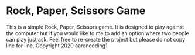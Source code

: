 # Rock, Paper, Scissors Game
This is a simple Rock, Paper, Scissors game. It is designed to play against the computer but if you would like to me to add an option where two people can play just ask.
Feel free to re-create the project but please do not copy line for line.
Copyright 2020 aaroncoding1
